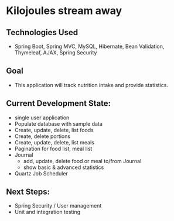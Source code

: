 # Kilojoules stream away

## Technologies Used

- Spring Boot, Spring MVC, MySQL, Hibernate, Bean Validation, Thymeleaf, AJAX, Spring Security

## Goal

- This application will track nutrition intake and provide statistics.

## Current Development State:

- single user application
- Populate database with sample data
- Create, update, delete, list foods
- Create, delete portions
- Create, update, delete, list meals
- Pagination for food list, meal list
- Journal
  - add, update, delete food or meal to/from Journal
  - show basic & advanced statistics
- Quartz Job Scheduler

## Next Steps:

- Spring Security / User management
- Unit and integration testing 
